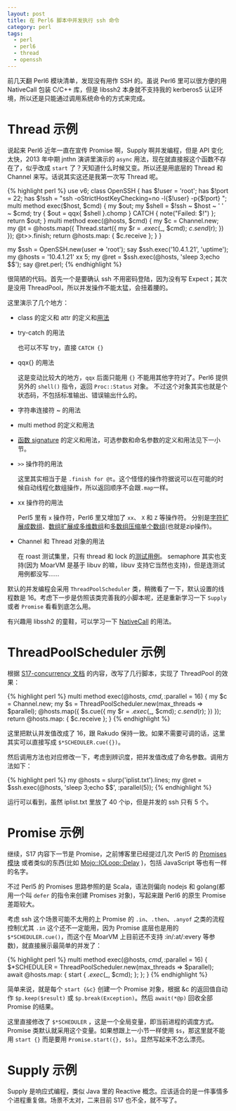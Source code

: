 ```yaml
---
layout: post
title: 在 Perl6 脚本中并发执行 ssh 命令
category: perl
tags:
  - perl
  - perl6
  - thread
  - openssh
---
```


前几天翻 Perl6 模块清单，发现没有用作 SSH 的。虽说 Perl6 里可以很方便的用 NativeCall 包装 C/C++ 库，但是 libssh2 本身就不支持我的 kerberos5 认证环境，所以还是只能通过调用系统命令的方式来完成。

Thread 示例
=========================

说起来 Perl6 近年一直在宣传 Promise 啊，Supply 啊并发编程，但是 API 变化太快，2013 年中期 jnthn 演讲里演示的 `async` 用法，现在就直接报这个函数不存在了，似乎改成 `start` 了？天知道什么时候又变。所以还是用底层的 Thread 和 Channel 来写。话说其实这还是我第一次写 Thread 呢。

{% highlight perl %}
use v6;
class OpenSSH {
    has $!user = 'root';
    has $!port = 22;
    has $!ssh  = "ssh -oStrictHostKeyChecking=no -l{$!user} -p{$!port} ";
    multi method exec($host, $cmd) {
        my $out;
        my $shell = $!ssh ~ $host ~ ' ' ~ $cmd;
        try { $out = qqx{ $shell }.chomp }
        CATCH { note("Failed: $!") };
        return $out;
    }
    multi method exec(@hosts, $cmd) {
        my $c = Channel.new;
        my @t = @hosts.map({
            Thread.start({
                my $r = $.exec($_, $cmd);
                $c.send($r);
            })
        });
        @t>>.finish;
        return @hosts.map: { $c.receive };
    }
}

my $ssh = OpenSSH.new(user => 'root');
say $ssh.exec('10.4.1.21', 'uptime');
my @hosts = '10.4.1.21' xx 5;
my @ret = $ssh.exec(@hosts, 'sleep 3;echo $$');
say @ret.perl;
{% endhighlight %}

很简陋的代码。首先一个是要确认 ssh 不用密码登陆，因为没有写 Expect；其次是没用 ThreadPool，所以并发操作不能太猛，会扭着腰的。

这里演示了几个地方：

* class 的定义和 attr 的定义和[用法](http://doc.perl6.org/language/classtut)
* try-catch 的用法

    也可以不写 try，直接 `CATCH {}` 

* qqx{} 的用法

    这是变动比较大的地方，`qqx` 后面只能用 `{}` 不能用其他字符对了。Perl6 提供另外的 `shell()` 指令，返回 `Proc::Status` 对象。
    不过这个对象其实也就是个状态码，不包括标准输出、错误输出什么的。

* 字符串连接符 ~ 的用法
* multi method 的定义和用法
* [函数 signature](http://doc.perl6.org/type/Method#signature) 的定义和用法，可选参数和命名参数的定义和用法见下一小节。
* `>>` 操作符的用法

    这里其实相当于是 `.finish for @t`。这个怪怪的操作符据说可以在可能的时候自动线程化数组操作，所以返回顺序不会跟`.map`一样。

* xx 操作符的用法

    Perl5 里有 `x` 操作符，Perl6 里又增加了 `xx`、 `X` 和 `Z` 等操作符。
    分别是[字符扩展成数组](http://doc.perl6.org/language/operators#infix_xx)、[数组扩展成多维数组](http://doc.perl6.org/language/operators#infix_X)和[多数组压缩单个数组](http://doc.perl6.org/language/operators#infix_Z)(也就是zip操作)。

* Channel 和 Thread 对象的用法

    在 roast 测试集里，只有 thread 和 lock 的[测试用例](https://github.com/perl6/roast/blob/master/S17-lowlevel/lock.t)。
    semaphore 其实也支持(因为 MoarVM 是基于 libuv 的嘛，libuv 支持它当然也支持)，但是连测试用例都没写……

默认的并发编程会采用 `ThreadPoolScheduler` 类，稍微看了一下，默认设置的线程数是 16。考虑下一步是仿照该类完善我的小脚本呢，还是重新学习一下 `Supply` 或者 `Promise` 看看到底怎么用。

有兴趣用 libssh2 的童鞋，可以学习一下 [NativeCall](https://github.com/jnthn/zavolaj) 的用法。

ThreadPoolScheduler 示例
===========================

根据 [S17-concurrency 文档](https://github.com/perl6/specs/blob/master/S17-concurrency.pod) 的内容，改写了几行脚本，实现了 ThreadPool 的效果：

{% highlight perl %}
    multi method exec(@hosts, $cmd, :$parallel = 16) {
        my $c = Channel.new;
        my $s = ThreadPoolScheduler.new(max_threads => $parallel);
        @hosts.map({
            $s.cue({
                my $r = $.exec($_, $cmd);
                $c.send($r);
            })
        });
        return @hosts.map: { $c.receive };
    }
{% endhighlight %}

这里把默认并发值改成了 16，跟 Rakudo 保持一致。如果不需要可调的话，这里其实可以直接写成 `$*SCHEDULER.cue({})`。

然后调用方法也对应修改一下，考虑到辨识度，把并发值改成了命名参数。调用方法如下：

{% highlight perl %}
my @hosts = slurp('iplist.txt').lines;
my @ret = $ssh.exec(@hosts, 'sleep 3;echo $$', :parallel(5));
{% endhighlight %}

运行可以看到，虽然 iplist.txt 里放了 40 个ip，但是并发的 ssh 只有 5 个。

Promise 示例
==========================

继续，S17 内容下一节是 Promise，之前博客里已经提过几次 Perl5 的 [Promises 模块](https://metacpan.org/pod/Promises) 或者类似的东西(比如 [Mojo::IOLoop::Delay](/2014/01/22/explain-mojo-ioloop-delay-testing) )，包括 JavaScript 等也有一样的名字。

不过 Perl5 的 Promises 思路参照的是 Scala，语法则偏向 nodejs 和 golang(都用一个叫 `defer` 的指令来创建 Promises 对象)，写起来跟 Perl6 的原生 Promise 差距较大。

考虑 ssh 这个场景可能不太用的上 Promise 的 `.in`、`.then`、`.anyof` 之类的流程控制(尤其 `.in` 这个还不一定能用，因为 Promise 底层也是用的 `$*SCHEDULER.cue()`，而这个在 MoarVM 上目前还不支持 :in/:at/:every 等参数)，就直接展示最简单的并发了：

{% highlight perl %}
    multi method exec(@hosts, $cmd, :$parallel = 16) {
        $*SCHEDULER = ThreadPoolScheduler.new(max_threads => $parallel);
        await @hosts.map: {
            start {
                $.exec($_, $cmd);
            };
        };
    }
{% endhighlight %}

简单来说，就是每个 `start {&c}` 创建一个 Promise 对象，根据 &c 的返回值自动作 `$p.keep($result)` 或  `$p.break(Exception)`。然后 `await(*@p)` 回收全部 Promise 的结果。

这里直接修改了 `$*SCHEDULER` ，这是一个全局变量，即当前进程的调度方式。Promise 类默认就采用这个变量。如果想跟上一小节一样使用 `$s`，那这里就不能用 `start {}` 而是要用 `Promise.start({}, $s)`。显然写起来不怎么漂亮。

Supply 示例
========================

Supply 是响应式编程，类似 Java 里的 Reactive 概念。应该适合的是一件事情多个进程重复做。场景不太对，二来目前 S17 也不全，就不写了。


